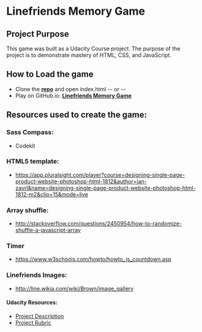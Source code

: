 Linefriends Memory Game
====================
## Project Purpose
This game was built as a Udacity Course project. The purpose of the project is to demonstrate mastery of HTML, CSS, and JavaScript.

## How to Load the game

- Clone the **[repo](https://github.com/jzsplk/udacity-fontproject-1-memory_game.git)** and open index.html -- or --
- Play on GitHub.io: **[Linefriends Memory Game](https://htmlpreview.github.io/?https://github.com/jzsplk/udacity-fontproject-1-memory_game/blob/master/index.html)**

## Resources used to create the game:

### Sass Compass:

- Codekit

### HTML5 template:

- <https://app.pluralsight.com/player?course=designing-single-page-product-website-photoshop-html-1812&author=jan-zavrl&name=designing-single-page-product-website-photoshop-html-1812-m2&clip=15&mode=live>

### Array shuffle:

- <http://stackoverflow.com/questions/2450954/how-to-randomize-shuffle-a-javascript-array>


### Timer

- <https://www.w3schools.com/howto/howto_js_countdown.asp>


### Linefriends Images:

- <http://line.wikia.com/wiki/Brown/image_gallery>


#### Udacity Resources:

- [Project Description](https://classroom.udacity.com/nanodegrees/nd016beta/parts/45080fba-9129-4bd9-869f-548be080accf/modules/677caa06-55d6-444e-a853-08627c5516a7/lessons/4227cbf4-f6ce-4798-a7e5-b1ce3b9e7c33/concepts/0a38769e-8e23-4e3f-9482-d8d1aa80fbb6)
- [Project Rubric](https://review.udacity.com/#!/rubrics/591/view)
